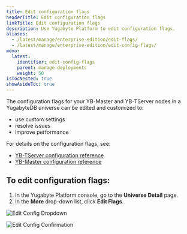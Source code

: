```yaml
---
title: Edit configuration flags
headerTitle: Edit configuration flags
linkTitle: Edit configuration flags
description: Use Yugabyte Platform to edit configuration flags.
aliases:
  - /latest/manage/enterprise-edition/edit-flags/
  - /latest/manage/enterprise-edition/edit-config-flags/
menu:
  latest:
    identifier: edit-config-flags
    parent: manage-deployments
    weight: 50
isTocNested: true
showAsideToc: true
---
```


The configuration flags for your YB-Master and YB-TServer nodes in a YugabyteDB universe can be edited and customized to:

- use custom settings
- resolve issues
- improve performance

For details on the configuration flags, see:

- [YB-TServer configuration reference](../../../reference/configuration/yb-tserver/)
- [YB-Master configuration reference](../../../reference/configuration/yb-master/)

## To edit configuration flags:

1. In the Yugabyte Platform console, go to the **Universe Detail** page.
2. In the **More** drop-down list, click **Edit Flags**.

![Edit Config Dropdown](/images/ee/edit-config-1.png)

![Edit Config Confirmation](/images/ee/edit-config-2.png)
